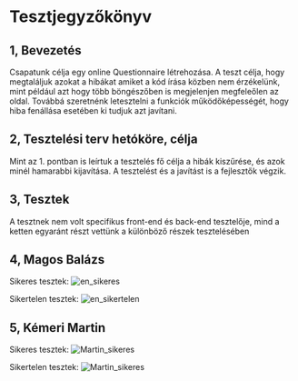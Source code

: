 # Tesztjegyzőkönyv

## 1, Bevezetés

Csapatunk célja egy online Questionnaire létrehozása. A teszt célja, hogy megtaláljuk azokat a hibákat amiket a kód írása közben nem érzékelünk, mint például azt hogy több böngészőben is megjelenjen megfeleőlen az oldal. Továbbá szeretnénk letesztelni a funkciók működőképességét, hogy hiba fenállása esetében ki tudjuk azt javítani. 

## 2, Tesztelési terv hetóköre, célja

Mint az 1. pontban is leírtuk a tesztelés fő célja a hibák kiszűrése, és azok minél hamarabbi kijavítása. A tesztelést és a javítást is a fejlesztők végzik.

## 3, Tesztek

A tesztnek nem volt specifikus front-end és back-end tesztelője, mind a ketten egyaránt részt vettünk a különböző részek tesztelésében


## 4, Magos Balázs

Sikeres tesztek:
![en_sikeres](https://user-images.githubusercontent.com/113610878/204661371-21a328f8-fae7-4436-917a-e712bbe2ada1.png)


Sikertelen tesztek:
![en_sikertelen](https://user-images.githubusercontent.com/113610878/204661413-ce8d6f55-a9a9-425f-8a7e-bd1b32f8fd2a.png)


## 5, Kémeri Martin

Sikeres tesztek:
![Martin_sikeres](https://user-images.githubusercontent.com/113610538/204662155-c5744c9b-7f93-4a47-842c-d9487964cf82.png)

Sikertelen tesztek:
![Martin_sikeres](https://user-images.githubusercontent.com/113610538/204662201-14c8cbb5-93d7-4174-903e-1742483f2acd.png)
